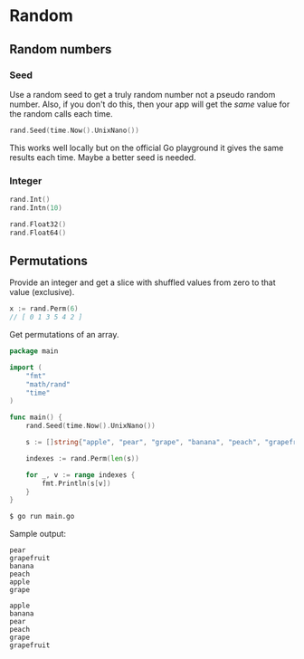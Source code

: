 # Random

## Random numbers

### Seed

Use a random seed to get a truly random number not a pseudo random number. Also, if you don't do this, then your app will get the _same_ value for the random calls each time.

```go
rand.Seed(time.Now().UnixNano())
```

This works well locally but on the official Go playground it gives the same results each time. Maybe a better seed is needed.

### Integer

```go
rand.Int()
rand.Intn(10)
```

```go
rand.Float32()
rand.Float64()
```


## Permutations

Provide an integer and get a slice with shuffled values from zero to that value (exclusive).

```go
x := rand.Perm(6)
// [ 0 1 3 5 4 2 ]
```

Get permutations of an array.

```go
package main

import (
	"fmt"
	"math/rand"
	"time"
)

func main() {
	rand.Seed(time.Now().UnixNano())

	s := []string{"apple", "pear", "grape", "banana", "peach", "grapefruit"}

	indexes := rand.Perm(len(s))

	for _, v := range indexes {
		fmt.Println(s[v])
	}
}
```

```sh
$ go run main.go
```

Sample output:

```
pear
grapefruit
banana
peach
apple
grape
```

```
apple
banana
pear
peach
grape
grapefruit
```
